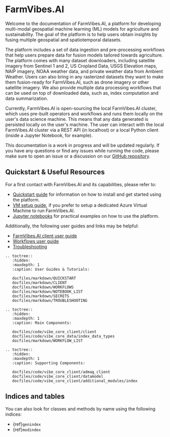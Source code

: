 # FarmVibes.AI

Welcome to the documentation of FarmVibes.AI, a platform for developing multi-modal geospatial machine learning (ML) models for agriculture and sustainability. The goal of the platform is to help users obtain insights by fusing multiple geospatial and spatiotemporal datasets.

The platform includes a set of data ingestion and pre-processing workflows that help users prepare data for fusion models tailored towards agriculture. The platform comes with many dataset downloaders, including satellite imagery from Sentinel 1 and 2, US Cropland Data, USGS Elevation maps, NAIP imagery, NOAA weather data, and private weather data from Ambient Weather. Users can also bring in any rasterized datasets they want to make them fusion-ready for FarmVibes.AI, such as drone imagery or other satellite imagery. We also provide multiple data processing workflows that can be used on top of downloaded data, such as, index computation and data summarization.

Currently, FarmVibes.AI is open-sourcing the local FarmVibes.AI cluster, which uses pre-built operators and workflows and runs them locally on the user's data science machine. This means that any data generated is persisted locally on the user's machine. The user can interact with the local FarmVibes.AI cluster via a REST API (in localhost) or a local Python client (inside a Jupyter Notebook, for example).

This documentation is a work in progress and will be updated regularly. If you have any questions or find any issues while running the code, please make sure to open an issue or a discussion on our [GitHub repository](https://github.com/microsoft/farmvibes-ai).

## Quickstart & Useful Resources

For a first contact with FarmVibes.AI and its capabilities, please refer to:

- [Quickstart guide](./docfiles/markdown/QUICKSTART.md) for information on how to install and get started using the platform.
- [VM setup guide](./docfiles/markdown/VM-SETUP.md), if you prefer to setup a dedicated Azure Virtual Machine to run FarmVibes.AI.
- [Jupyter notebooks](./docfiles/markdown/NOTEBOOK_LIST.md) for practical examples on how to use the platform.

Additionally, the following user guides and links may be helpful:

- [FarmVibes.AI client user guide](./docfiles/markdown/CLIENT.md)
- [Workflows user guide](./docfiles/markdown/WORKFLOWS.md)
- [Troubleshooting](./docfiles/markdown/TROUBLESHOOTING.md)

```{eval-rst}
.. toctree::
   :hidden:
   :maxdepth: 1
   :caption: User Guides & Tutorials:

   docfiles/markdown/QUICKSTART
   docfiles/markdown/CLIENT
   docfiles/markdown/WORKFLOWS
   docfiles/markdown/NOTEBOOK_LIST
   docfiles/markdown/SECRETS
   docfiles/markdown/TROUBLESHOOTING
```

```{eval-rst}
.. toctree::
   :hidden:
   :maxdepth: 1
   :caption: Main Components:

   docfiles/code/vibe_core_client/client
   docfiles/code/vibe_core_data/index_data_types
   docfiles/markdown/WORKFLOW_LIST
```

```{eval-rst}
.. toctree::
   :hidden:
   :maxdepth: 1
   :caption: Supporting Components:

   docfiles/code/vibe_core_client/admag_client
   docfiles/code/vibe_core_client/datamodel
   docfiles/code/vibe_core_client/additional_modules/index
```

## Indices and tables

You can also look for classes and methods by name using the following indices:

- {ref}`genindex`
- {ref}`modindex`
